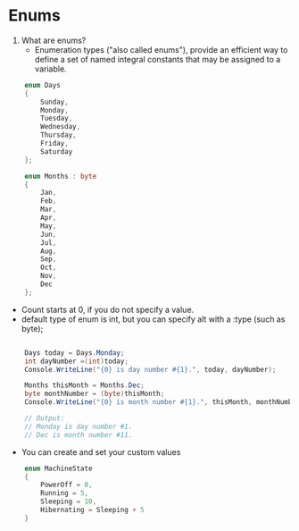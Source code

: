 # Enums

1. What are enums?
   - Enumeration types ("also called enums"), provide an
   efficient way to define a set of named integral constants that may be assigned to a variable.

```csharp
    enum Days
    {
        Sunday,
        Monday,
        Tuesday,
        Wednesday,
        Thursday,
        Friday,
        Saturday
    };

    enum Months : byte
    {
        Jan,
        Feb,
        Mar,
        Apr,
        May,
        Jun,
        Jul,
        Aug,
        Sep,
        Oct,
        Nov,
        Dec
    };
```

- Count starts at 0, if you do not specify a value.
- default type of enum is int, but you can specify alt with a :type (such as byte);

```csharp

    Days today = Days.Monday;
    int dayNumber =(int)today;
    Console.WriteLine("{0} is day number #{1}.", today, dayNumber);

    Months thisMonth = Months.Dec;
    byte monthNumber = (byte)thisMonth;
    Console.WriteLine("{0} is month number #{1}.", thisMonth, monthNumber);

    // Output:
    // Monday is day number #1.
    // Dec is month number #11.

```

- You can create and set your custom values

```csharp
    enum MachineState
    {
        PowerOff = 0,
        Running = 5,
        Sleeping = 10,
        Hibernating = Sleeping + 5
    }

```
